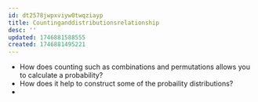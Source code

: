 ```yaml
---
id: dt2578jwpxviyw0twqziayp
title: Countinganddistributionsrelationship
desc: ''
updated: 1746881588555
created: 1746881495221
---
```



- How does counting such as combinations and permutations allows you to calculate a probability?
- How does it help to construct some of the probaility distributions?
- 